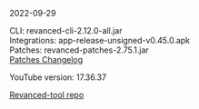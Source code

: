 2022-09-29
  
CLI: revanced-cli-2.12.0-all.jar  
Integrations: app-release-unsigned-v0.45.0.apk  
Patches: revanced-patches-2.75.1.jar  
[Patches Changelog](https://github.com/revanced/revanced-patches/releases/tag/v2.75.1)  

YouTube version: 17.36.37

[Revanced-tool repo](https://github.com/Kingsmanvn-Official/Revanced-tool)
